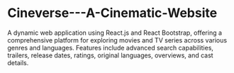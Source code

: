 # Cineverse---A-Cinematic-Website
A dynamic web application using React.js and React Bootstrap, offering a comprehensive platform for exploring movies and TV series across various genres and languages. Features include advanced search capabilities, trailers, release dates, ratings, original languages, overviews, and cast details.
